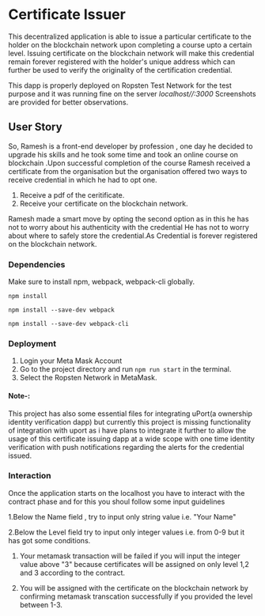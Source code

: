 # Certificate Issuer

This decentralized application is able to issue a particular certificate to the holder on the blockchain network upon completing a course upto a certain level.
Issuing certificate on the blockchain network will make this credential remain forever registered with the holder's unique address which can further be used to verify the originality of the certification credential.

This dapp is properly deployed on Ropsten Test Network for the test purpose and it was running fine on the server _localhost//:3000_
Screenshots are provided for better observations.

## User Story

So, Ramesh is a front-end developer by profession , one day he decided to upgrade his skills and he took some time and took an online course on blockchain .Upon successful completion of the course Ramesh received
a certificate from the organisation but the organisation offered two ways to receive credential in which he had to opt one.
1. Receive a pdf of the ceritificate.
2. Receive your certificate on the blockchain network.

Ramesh made a smart move by opting the second option as in this he has not to worry about his authenticity with the credential 
He has not to worry about where to safely store the credential.As Credential is forever registered on the blockchain network.

### Dependencies

Make sure to install npm, webpack, webpack-cli globally.

```npm install```

```npm install --save-dev webpack```

```npm install --save-dev webpack-cli```

### Deployment

1. Login your Meta Mask Account
2. Go to the project directory and run ```npm run start``` in the terminal.
3. Select the Ropsten Network in MetaMask.

#### Note-:
This project has also some essential files for integrating uPort(a ownership identity verification dapp) but currently this project is missing functionality of integration with uport as i have plans to integrate it further to allow the usage of this certificate issuing dapp at a wide scope with one time identity verification with push notifications regarding the alerts for the credential issued.

### Interaction

Once the application starts on the localhost you have to interact with the contract phase and for this you shoul follow some input guidelines

1.Below the Name field , try to input only string value i.e. "Your Name"

2.Below the Level field try to input only integer values i.e. from 0-9 but it has got some conditions.


   1. Your metamask transaction will be failed if you will input the integer value above "3" because certificates will be assigned on only level 1,2 and 3 according to the contract.
    
   2. You will be assigned with the certificate on the blockchain network by confirming metamask transcation successfully if you provided the level between 1-3. 
